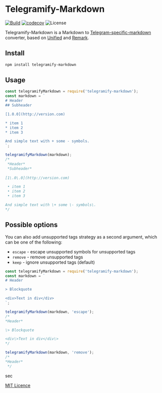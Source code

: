 # Telegramify-Markdown

[![Build](https://img.shields.io/github/actions/workflow/status/skoropadas/telegramify-markdown/release.yml?branch=master)](https://github.com/skoropadas/telegramify-markdown/actions)
[![codecov](https://codecov.io/gh/skoropadas/telegramify-markdown/branch/master/graph/badge.svg?token=LxCmgGNUHl)](https://codecov.io/gh/skoropadas/telegramify-markdown)
![License](https://img.shields.io/github/license/skoropadas/telegramify-markdown)

Telegramify-Markdown is a Markdown
to [Telegram-specific-markdown](https://core.telegram.org/bots/api#formatting-options) converter, based
on [Unified](https://github.com/unifiedjs/unified) and [Remark](https://github.com/remarkjs/remark/).

## Install

```bash
npm install telegramify-markdown
```

## Usage

```js
const telegramifyMarkdown = require('telegramify-markdown');
const markdown = `
# Header
## Subheader

[1.0.0](http://version.com)

* item 1
* item 2
* item 3

And simple text with + some - symbols.
`;

telegramifyMarkdown(markdown);
/*
 *Header*
 *Subheader*
 
[1\.0\.0](http://version.com)

 • item 1
 • item 2
 • item 3

And simple text with \+ some \- symbols\.
*/
```

## Possible options

You can also add unsupported tags strategy as a second argument, which can be one of the following:

- `escape` - escape unsupported symbols for unsupported tags
- `remove` - remove unsupported tags
- `keep` - ignore unsupported tags (default)

```js
const telegramifyMarkdown = require('telegramify-markdown');
const markdown = `
# Header

> Blockquote

<div>Text in div</div>
`;

telegramifyMarkdown(markdown, 'escape');
/*
*Header*

\> Blockquote

<div\>Text in div</div\>
*/

telegramifyMarkdown(markdown, 'remove');
/*
*Header*
 */
```

sec

[MIT Licence](LICENSE)
